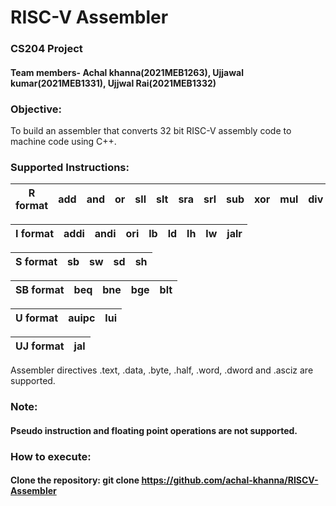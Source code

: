 # RISC-V Assembler
### CS204 Project
#### Team members-  Achal khanna(2021MEB1263),   Ujjawal kumar(2021MEB1331),  Ujjwal Rai(2021MEB1332)


### Objective:
To build an assembler that converts 32 bit RISC-V assembly code to machine code using C++.


### Supported Instructions:

| **R format** | add  | and | or | sll | slt | sra | srl | sub | xor | mul | div | rem |
| :---: | :---: | :---: | :---: | :---: | :---: | :---: | :---: | :---: | :---: | :---: | :---: | :---: |

| **I format** | addi  | andi | ori | lb | ld | lh | lw | jalr |
| :---: | :---: | :---: | :---: | :---: | :---: | :---: | :---: | :---: |

| **S format** | sb  | sw | sd | sh | 
| :---: | :---: | :---: | :---: | :---: | 

| **SB format** | beq  | bne | bge | blt | 
| :---: | :---: | :---: | :---: | :---: | 

| **U format** | auipc  | lui | 
| :---: | :---: | :---: | 

| **UJ format** | jal  | 
| :---: | :---: |

Assembler directives .text, .data, .byte, .half, .word, .dword and .asciz are supported. 

### Note:  
#### Pseudo instruction and floating point operations are not supported.


### How to execute:
#### Clone the repository: git clone https://github.com/achal-khanna/RISCV-Assembler
#### 
#### 
####
####







